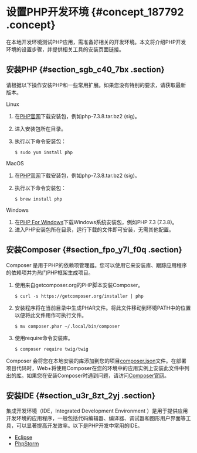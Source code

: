# 设置PHP开发环境 {#concept_187792 .concept}

在本地开发环境测试PHP应用，需准备好相关的开发环境。本文将介绍PHP开发环境的设置步骤，并提供相关工具的安装页面链接。

## 安装PHP {#section_sgb_c40_7bx .section}

请根据以下操作安装PHP和一些常用扩展。如果您没有特别的要求，请获取最新版本。

Linux 

1.  在[PHP官网](https://www.php.net/downloads.php)下载安装包，例如php-7.3.8.tar.bz2 \(sig\)。
2.  进入安装包所在目录。
3.  执行以下命令安装包：

    ``` {#codeblock_zqt_bm0_dd2}
    $ sudo yum install php
    ```


MacOS 

1.  在[PHP官网](https://www.php.net/downloads.php)下载安装包，例如php-7.3.8.tar.bz2 \(sig\)。
2.  执行以下命令安装包：

    ``` {#codeblock_ix4_6z6_izt}
    $ brew install php
    ```


Windows 

1.  在[PHP For Windows](https://windows.php.net/download)下载Windows系统安装包，例如PHP 7.3 \(7.3.8\)。
2.  进入PHP安装包所在目录，运行下载的文件即可安装，无需其他配置。

## 安装Composer {#section_fpo_y7l_f0q .section}

Composer 是用于PHP的依赖项管理器。您可以使用它来安装库、跟踪应用程序的依赖项并为热门PHP框架生成项目。

1.  使用来自getcomposer.org的PHP脚本安装Composer。

    ``` {#codeblock_p15_xfh_ata}
    $ curl -s https://getcomposer.org/installer | php
    ```

2.  安装程序将在当前目录中生成PHAR文件。将此文件移动到环境PATH中的位置以便将此文件用作可执行文件。

    ``` {#codeblock_rdt_y9g_jj5}
    $ mv composer.phar ~/.local/bin/composer
    ```

3.  使用require命令安装库。

    ``` {#codeblock_y4b_qi3_inf}
    $ composer require twig/twig
    ```


Composer 会将您在本地安装的库添加到您的项目[composer.json](https://docs.aws.amazon.com/zh_cn/elasticbeanstalk/latest/dg/php-configuration-composer.html)文件。在部署项目代码时，Web+将使用Composer在您的环境中的应用实例上安装此文件中列出的库。如果您在安装Composer时遇到问题，请访问[Composer官网](https://getcomposer.org)。

## 安装IDE {#section_u3r_8zt_2yj .section}

集成开发环境（IDE，Integrated Development Environment ）是用于提供应用开发环境的应用程序，一般包括代码编辑器、编译器、调试器和图形用户界面等工具，可以显著提高开发效率。以下是PHP开发中常用的IDE。

-   [Eclipse](https://www.eclipse.org/)
-   [PhpStorm](https://www.jetbrains.com/phpstorm/)

